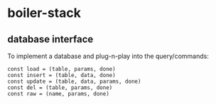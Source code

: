 # boiler-stack

## database interface

To implement a database and plug-n-play into the query/commands:

```
const load = (table, params, done)
const insert = (table, data, done)
const update = (table, data, params, done)
const del = (table, params, done)
const raw = (name, params, done) 
```
